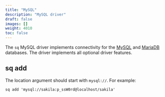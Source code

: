 ```yaml
---
title: "MySQL"
description: "MySQL driver"
draft: false
images: []
weight: 4010
toc: false
---
```

The `sq` MySQL driver implements connectivity for
the [MySQL](https://www.mysql.com) and [MariaDB](https://mariadb.org) databases.
The driver implements all optional driver features.

## sq add

The location argument should start with `mysql://`. For example:

```shell
sq add 'mysql://sakila:p_ssW0rd@localhost/sakila'
```
